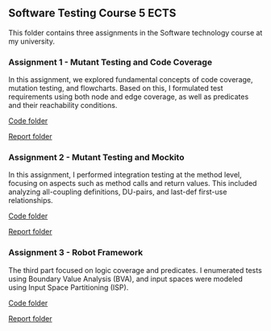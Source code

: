 ## Software Testing Course 5 ECTS
<p>This folder contains three assignments in the Software technology course at my university.</p>

### Assignment 1 - Mutant Testing and Code Coverage
<p>In this assignment, we explored fundamental concepts of code coverage, mutation testing, and flowcharts. Based on this, I formulated test requirements using both node and edge coverage, as well as predicates and their reachability conditions.</p>
<p><a href="https://github.com/satumainen/Software-Testing/tree/main/Assignment%201%20-%20Mutant%20Testing%20and%20Code%20Coverage/Assign1/report/assig1">Code folder</a></p>
<p><a href="https://github.com/satumainen/Software-Testing/tree/main/Assignment%201%20-%20Mutant%20Testing%20and%20Code%20Coverage/Assign1/report">Report folder</a></p>

### Assignment 2 - Mutant Testing and Mockito

<p>In this assignment, I performed integration testing at the method level, focusing on aspects such as method calls and return values. This included analyzing all-coupling definitions, DU-pairs, and last-def first-use relationships.</p>
<p><a href="https://github.com/satumainen/Software-Testing/tree/main/Assignment%202%20%20-%20Mutant%20Testing%20and%20Mockito/tests/assig1">Code folder</a></p>
<p><a href="https://github.com/satumainen/Software-Testing/tree/main/Assignment%202%20%20-%20Mutant%20Testing%20and%20Mockito/report">Report folder</a></p>

### Assignment 3 - Robot Framework

<p>The third part focused on logic coverage and predicates. I enumerated tests using Boundary Value Analysis (BVA), and input spaces were modeled using Input Space Partitioning (ISP).</p>
<p><a href="https://github.com/satumainen/Software-Testing/tree/main/Assignment%203%20-%20Robot%20Framework/tests">Code folder</a></p>
<p><a href="https://github.com/satumainen/Software-Testing/tree/main/Assignment%203%20-%20Robot%20Framework/reports">Report folder</a></p>
